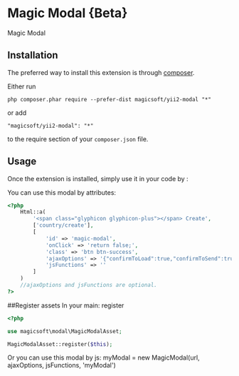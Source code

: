 Magic Modal {Beta}
============
Magic Modal

Installation
------------

The preferred way to install this extension is through [composer](http://getcomposer.org/download/).

Either run

```
php composer.phar require --prefer-dist magicsoft/yii2-modal "*"
```

or add

```
"magicsoft/yii2-modal": "*"
```

to the require section of your `composer.json` file.


Usage
-----

Once the extension is installed, simply use it in your code by  :

You can use this modal by attributes:
```php
<?php
    Html::a(
        '<span class="glyphicon glyphicon-plus"></span> Create',
        ['country/create'],
        [
            'id' => 'magic-modal',
            'onClick' => 'return false;',
            'class' => 'btn btn-success',
            'ajaxOptions' => '{"confirmToLoad":true,"confirmToSend":true"confirmToClose":true}',
            'jsFunctions' => ''
        ]
    )
    //ajaxOptions and jsFunctions are optional.
?>
```

##Register assets
In your main: register 
```php
<?php

use magicsoft\modal\MagicModalAsset;

MagicModalAsset::register($this);
```

Or you can use this modal by js:
myModal = new MagicModal(url, ajaxOptions, jsFunctions, 'myModal')